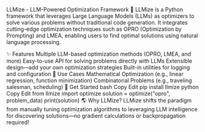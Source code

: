 LLMize - LLM-Powered Optimization Framework 🚀
LLMize is a Python framework that leverages Large Language Models (LLMs) as optimizers to solve various problems without traditional code generation. It integrates cutting-edge optimization techniques such as OPRO (Optimization by Prompting) and LMEA, enabling users to find optimal solutions using natural language processing.

✨ Features
Multiple LLM-based optimization methods (OPRO, LMEA, and more)
Easy-to-use API for solving problems directly with LLMs
Extensible design—add your own optimization strategies
Built-in utilities for logging and configuration
🎯 Use Cases
Mathematical Optimization (e.g., linear regression, function minimization)
Combinatorial Problems (e.g., traveling salesman, scheduling)
🚀 Get Started
bash
Copy
Edit
pip install llmize
python
Copy
Edit
from llmize import optimize
solution = optimize("opro", problem_data)
print(solution)
🌎 Why LLMize?
LLMize shifts the paradigm from manually tuning optimization algorithms to leveraging LLM intelligence for discovering solutions—no gradient calculations or backpropagation required!
